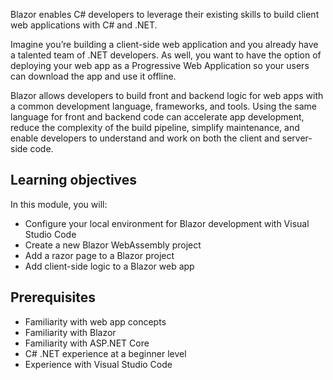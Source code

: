 Blazor enables C# developers to leverage their existing skills to build client web applications with C# and .NET.

Imagine you’re building a client-side web application and you already have a talented team of .NET developers. As well, you want to have the option of deploying your web app as a Progressive Web Application so your users can download the app and use it offline.

Blazor allows developers to build front and backend logic for web apps with a common development language, frameworks, and tools. Using the same language for front and backend code can accelerate app development, reduce the complexity of the build pipeline, simplify maintenance, and enable developers to understand and work on both the client and server-side code.

## Learning objectives

In this module, you will:

- Configure your local environment for Blazor development with Visual Studio Code
- Create a new Blazor WebAssembly project
- Add a razor page to a Blazor project
- Add client-side logic to a Blazor web app

## Prerequisites

- Familiarity with web app concepts
- Familiarity with Blazor
- Familiarity with ASP.NET Core
- C# .NET experience at a beginner level
- Experience with Visual Studio Code